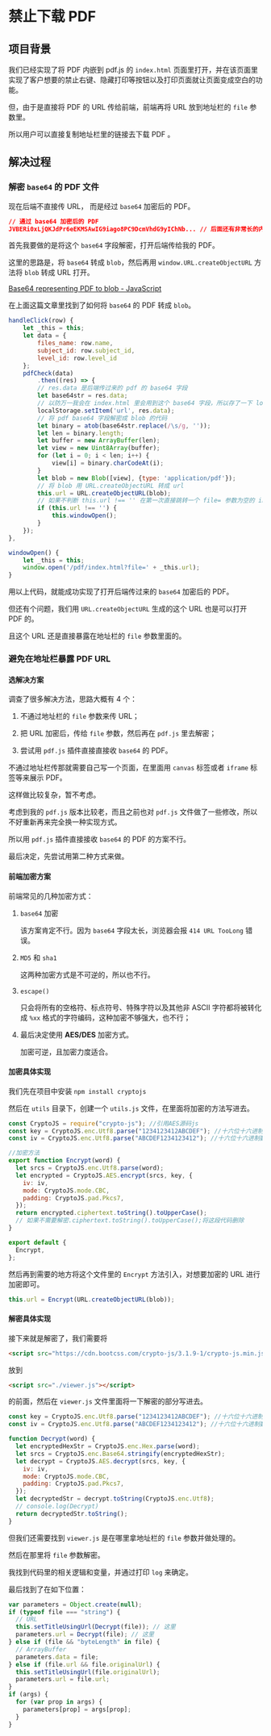 # 禁止下载 PDF

## 项目背景

我们已经实现了将 PDF 内嵌到 pdf.js 的 `index.html` 页面里打开，并在该页面里实现了客户想要的禁止右键、隐藏打印等按钮以及打印页面就让页面变成空白的功能。

但，由于是直接将 PDF 的 URL 传给前端，前端再将 URL 放到地址栏的 `file` 参数里。

所以用户可以直接复制地址栏里的链接去下载 PDF 。

## 解决过程

### 解密 `base64` 的 PDF 文件

现在后端不直接传 URL， 而是经过 `base64` 加密后的 PDF。

```json
// 通过 base64 加密后的 PDF
JVBERi0xLjQKJdPr6eEKMSAwIG9iago8PC9DcmVhdG9yIChNb... // 后面还有非常长的内容
```

首先我要做的是将这个 `base64` 字段解密，打开后端传给我的 PDF。

这里的思路是，将 `base64` 转成 `blob`，然后再用 `window.URL.createObjectURL` 方法将 `blob` 转成 URL 打开。

[Base64 representing PDF to blob - JavaScript](https://stackoverflow.com/questions/36036280/base64-representing-pdf-to-blob-javascript)

在上面这篇文章里找到了如何将 `base64` 的 PDF 转成 `blob`。

```javascript
handleClick(row) {
    let _this = this;
    let data = {
        files_name: row.name,
        subject_id: row.subject_id,
        level_id: row.level_id
    };
    pdfCheck(data)
        .then((res) => {
        // res.data 是后端传过来的 pdf 的 base64 字段
        let base64str = res.data;
        // 以防万一我会在 index.html 里会用到这个 base64 字段，所以存了一下 localStorage ，但实际上没有用到
        localStorage.setItem('url', res.data);
        // 将 pdf base64 字段解密成 blob 的代码
        let binary = atob(base64str.replace(/\s/g, ''));
        let len = binary.length;
        let buffer = new ArrayBuffer(len);
        let view = new Uint8Array(buffer);
        for (let i = 0; i < len; i++) {
            view[i] = binary.charCodeAt(i);
        }
        let blob = new Blob([view], {type: 'application/pdf'});
        // 将 blob 用 URL.createObjectURL 转成 url
        this.url = URL.createObjectURL(blob);
        // 如果不判断 this.url !== '' 在第一次直接跳转一个 file= 参数为空的 index.html 页面
        if (this.url !== '') {
            this.windowOpen();
        }
    });
},

windowOpen() {
    let _this = this;
    window.open('/pdf/index.html?file=' + _this.url);
}
```

用以上代码，就能成功实现了打开后端传过来的 `base64` 加密后的 PDF。

但还有个问题，我们用 `URL.createObjectURL` 生成的这个 URL 也是可以打开 PDF 的。

且这个 URL 还是直接暴露在地址栏的 `file` 参数里面的。

### 避免在地址栏暴露 PDF URL

#### 选解决方案

调查了很多解决方法，思路大概有 4 个：

1. 不通过地址栏的 `file` 参数来传 URL；

2. 把 URL 加密后，传给 `file` 参数，然后再在 `pdf.js` 里去解密；

3. 尝试用 `pdf.js` 插件直接直接收 `base64` 的 PDF。

不通过地址栏传那就需要自己写一个页面，在里面用 `canvas` 标签或者 `iframe` 标签等来展示 PDF。

这样做比较复杂，暂不考虑。

考虑到我的 `pdf.js` 版本比较老，而且之前也对 `pdf.js` 文件做了一些修改，所以不好重新再来完全换一种实现方式。

所以用 `pdf.js` 插件直接接收 `base64` 的 PDF 的方案不行。

最后决定，先尝试用第二种方式来做。

#### 前端加密方案

前端常见的几种加密方式：

1. `base64` 加密

   该方案肯定不行。因为 `base64` 字段太长，浏览器会报 `414 URL TooLong` 错误。

2. `MD5` 和 `sha1`

   这两种加密方式是不可逆的，所以也不行。

3. `escape()`

   只会将所有的空格符、标点符号、特殊字符以及其他非 ASCII 字符都将被转化成 `%xx` 格式的字符编码，这种加密不够强大，也不行；

4. 最后决定使用 **AES/DES** 加密方式。

   加密可逆，且加密力度适合。

#### 加密具体实现

我们先在项目中安装 `npm install cryptojs`

然后在 `utils` 目录下，创建一个 `utils.js` 文件，在里面将加密的方法写进去。

```javascript
const CryptoJS = require("crypto-js"); //引用AES源码js
const key = CryptoJS.enc.Utf8.parse("1234123412ABCDEF"); //十六位十六进制数作为密钥
const iv = CryptoJS.enc.Utf8.parse("ABCDEF1234123412"); //十六位十六进制数作为密钥偏移量

//加密方法
export function Encrypt(word) {
  let srcs = CryptoJS.enc.Utf8.parse(word);
  let encrypted = CryptoJS.AES.encrypt(srcs, key, {
    iv: iv,
    mode: CryptoJS.mode.CBC,
    padding: CryptoJS.pad.Pkcs7,
  });
  return encrypted.ciphertext.toString().toUpperCase();
  // 如果不需要解密.ciphertext.toString().toUpperCase();将这段代码删除
}

export default {
  Encrypt,
};
```

然后再到需要的地方将这个文件里的 `Encrypt` 方法引入，对想要加密的 URL 进行加密即可。

```javascript
this.url = Encrypt(URL.createObjectURL(blob));
```

#### 解密具体实现

接下来就是解密了，我们需要将

```html
<script src="https://cdn.bootcss.com/crypto-js/3.1.9-1/crypto-js.min.js"></script>
```

放到

```html
<script src="./viewer.js"></script>
```

的前面，然后在 `viewer.js` 文件里面将一下解密的部分写进去。

```javascript
const key = CryptoJS.enc.Utf8.parse("1234123412ABCDEF"); //十六位十六进制数作为密钥
const iv = CryptoJS.enc.Utf8.parse("ABCDEF1234123412"); //十六位十六进制数作为密钥偏移量

function Decrypt(word) {
  let encryptedHexStr = CryptoJS.enc.Hex.parse(word);
  let srcs = CryptoJS.enc.Base64.stringify(encryptedHexStr);
  let decrypt = CryptoJS.AES.decrypt(srcs, key, {
    iv: iv,
    mode: CryptoJS.mode.CBC,
    padding: CryptoJS.pad.Pkcs7,
  });
  let decryptedStr = decrypt.toString(CryptoJS.enc.Utf8);
  // console.log(Decrypt)
  return decryptedStr.toString();
}
```

但我们还需要找到 `viewer.js` 是在哪里拿地址栏的 `file` 参数并做处理的。

然后在那里将 `file` 参数解密。

我找到代码里的相关逻辑和变量，并通过打印 `log` 来确定。

最后找到了在如下位置：

```javascript
var parameters = Object.create(null);
if (typeof file === "string") {
  // URL
  this.setTitleUsingUrl(Decrypt(file)); // 这里
  parameters.url = Decrypt(file); // 这里
} else if (file && "byteLength" in file) {
  // ArrayBuffer
  parameters.data = file;
} else if (file.url && file.originalUrl) {
  this.setTitleUsingUrl(file.originalUrl);
  parameters.url = file.url;
}
if (args) {
  for (var prop in args) {
    parameters[prop] = args[prop];
  }
}
```
